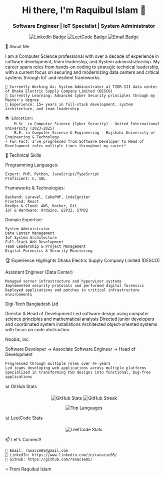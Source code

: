 <h1 align="center">Hi there, I'm Raquibul Islam 👋</h1> <h3 align="center"> Software Engineer | IoT Specialist | System Administrator</h3>
<!--  <p align="center"> <a href="https://www.linkedin.com/in/ranacse05/">LinkedIn</a> • <a href="mailto:ranacse05@gmail.com">Email</a>  • <a href="http://leetcode.com/ranacse05">LeetCode</a>  -->
    <!-- Optional: Add your portfolio link --> </p>

<div align="center">
    
  [![LinkedIn Badge](https://img.shields.io/badge/LinkedIn-Profile-0A66C2?style=for-the-badge&logo=linkedin&logoColor=white)](https://www.linkedin.com/in/ranacse05/)
  [![LeetCode Badge](https://img.shields.io/badge/LeetCode-Profile-FFA116?style=for-the-badge&logo=leetcode&logoColor=white)](https://leetcode.com/ranacse05/) 
  [![Email Badge](https://img.shields.io/badge/Email-Contact-D14836?style=for-the-badge&logo=gmail&logoColor=white)](mailto:ranacse05@gmail.com)
</div>

🚀 About Me

I am a Computer Science professional with over a decade of experience in software development, team leadership, and System administratorship. My career spans roles from hands-on coding to strategic technical leadership, with a current focus on securing and modernizing data centers and critical systems through IoT and resilient frameworks.

    🔭 Currently Working As: System Administrator at TIER-III data center of Dhaka Electric Supply Company Limited (DESCO) 
    🌱 Currently Learning: Advanced Cyber Security principles through my Master's degree
    💼 Experience: 15+ years in full-stack development, system architecture, and team leadership

    📚 Education:
        M.Sc. in Computer Science (Cyber Security) - United International University (2023-2025)
        B.E. in Computer Science & Engineering - Rajshahi University of Engineering & Technology
    ⚡ Fun Fact: I've progressed from Software Developer to Head of Development roles multiple times throughout my career!

💼 Technical Skills

Programming Languages:

    Expert: PHP, Python, JavaScript/TypeScript
    Proficient: C, SQL

Frameworks & Technologies:

    Backend: Laravel, CakePHP, CodeIgniter
    Frontend: React
    DevOps & Cloud: AWS, Docker, Git
    IoT & Hardware: Arduino, ESP32, STM32

Domain Expertise:

    System Administrator 
    Data Center Management
    IoT System Architecture
    Full-Stack Web Development
    Team Leadership & Project Management
    Digital Forensics & Security Monitoring

🏆 Experience Highlights
Dhaka Electric Supply Company Limited (DESCO)

Assistant Engineer (Data Center)

    Managed server infrastructure and hypervisor systems
    Implemented security protocols and performed digital forensics
    Deployed applications and patches in critical infrastructure environments

Digi-Tech Bangladesh Ltd

Director & Head of Development
    Led software design using computer science principles and mathematical analysis
    Directed junior developers and coordinated system installations
    Architected object-oriented systems with focus on code abstraction

Noobis, Inc

Software Developer → Associate Software Engineer → Head of Development

    Progressed through multiple roles over 4+ years
    Led teams developing web applications across multiple platforms
    Specialized in transforming PSD designs into functional, bug-free applications

📊 GitHub Stats
<p align="center"> <img src="https://github-readme-stats.vercel.app/api?username=ranacse05&show_icons=true&theme=radical" alt="GitHub Stats" /> <img src="https://github-readme-streak-stats.herokuapp.com/?user=ranacse05&theme=radical" alt="GitHub Streak" /> </p><p align="center"> <img src="https://github-readme-stats.vercel.app/api/top-langs/?username=ranacse05&layout=compact&theme=radical" alt="Top Languages" /> </p>

📊 LeetCode Stats
<p align="center"> <img src="https://leetcard.jacoblin.cool/ranacse05?theme=light&font=Coda" alt="LeetCode Stats" /> </p>

📫 Let's Connect!

    📧 Email: ranacse05@gmail.com
    💼 LinkedIn: https://www.linkedin.com/in/ranacse05/ 
    🐙 GitHub: https://github.com/ranacse05/
⭐️ From Raquibul Islam
